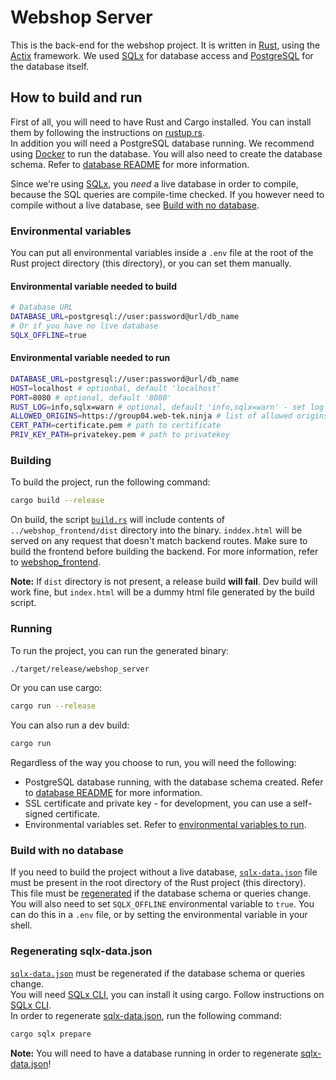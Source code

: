 # Webshop Server
This is the back-end for the webshop project. It is written in [Rust](https://www.rust-lang.org/), using the [Actix](https://actix.rs/) framework. We used [SQLx](https://crates.io/crates/sqlx) for database access and [PostgreSQL](https://www.postgresql.org/) for the database itself.

## How to build and run
First of all, you will need to have Rust and Cargo installed. You can install them by following the instructions on [rustup.rs](https://rustup.rs/).  
In addition you will need a PostgreSQL database running. We recommend using [Docker](https://docs.docker.com/get-docker/) to run the database. You will also need to create the database schema. Refer to [database README](../database/README.md) for more information.


Since we're using [SQLx](https://crates.io/crates/sqlx), you *need* a live database in order to compile, because the SQL queries are compile-time checked. If you however need to compile without a live database, see [Build with no database](#build-with-no-database).

### Environmental variables
You can put all environmental variables inside a `.env` file at the root of the Rust project directory (this directory), or you can set them manually.  

#### Environmental variable needed to build
```bash
# Database URL
DATABASE_URL=postgresql://user:password@url/db_name
# Or if you have no live database
SQLX_OFFLINE=true
```
#### Environmental variable needed to run
```bash
DATABASE_URL=postgresql://user:password@url/db_name
HOST=localhost # optionbal, default 'localhost'
PORT=8080 # optional, default '8080'
RUST_LOG=info,sqlx=warn # optional, default 'info,sqlx=warn' - set log level
ALLOWED_ORIGINS=https://group04.web-tek.ninja # list of allowed origins, separated with `,`
CERT_PATH=certificate.pem # path to certificate
PRIV_KEY_PATH=privatekey.pem # path to privatekey
```

### Building
To build the project, run the following command:
```bash
cargo build --release
```
On build, the script [`build.rs`](./build.rs) will include contents of `../webshop_frontend/dist` directory into the binary. `inddex.html` will be served on any request that doesn't match backend routes. Make sure to build the frontend before building the backend. For more information, refer to [webshop_frontend](../webshop_frontend/README.md).  

**Note:** If `dist` directory is not present, a release build **will fail**. Dev build will work fine, but `index.html` will be a dummy html file generated by the build script.

### Running
To run the project, you can run the generated binary:
```bash
./target/release/webshop_server
```
Or you can use cargo:
```bash
cargo run --release
```
You can also run a dev build:
```bash
cargo run
```
Regardless of the way you choose to run, you will need the following:
- PostgreSQL database running, with the database schema created. Refer to [database README](../database/README.md) for more information.
- SSL certificate and private key - for development, you can use a self-signed certificate.
- Environmental variables set. Refer to [environmental variables to run](#environmental-variable-needed-to-run).

### Build with no database
If you need to build the project without a live database, [`sqlx-data.json`](./sqlx-data.json) file must be present in the root directory of the Rust project (this directory). This file must be [regenerated](#regenerating-sqlx-datajson) if the database schema or queries change. You will also need to set `SQLX_OFFLINE` environmental variable to `true`. You can do this in a `.env` file, or by setting the environmental variable in your shell.

### Regenerating sqlx-data.json
[`sqlx-data.json`](./sqlx-data.json) must be regenerated if the database schema or queries change.  
You will need [SQLx CLI](https://github.com/launchbadge/sqlx/blob/main/sqlx-cli/README.md), you can install it using cargo. Follow instructions on [SQLx CLI](https://github.com/launchbadge/sqlx/blob/main/sqlx-cli/README.md#install).  
In order to regenerate [sqlx-data.json](./sqlx-data.json), run the following command:
```bash
cargo sqlx prepare
```
**Note:** You will need to have a database running in order to regenerate [sqlx-data.json](./sqlx-data.json)!